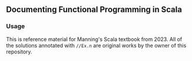 ## Documenting Functional Programming in Scala

### Usage

This is reference material for Manning's Scala textbook from 2023. All of the solutions annotated with ```//Ex.n``` are original works by the owner of this repository. 


